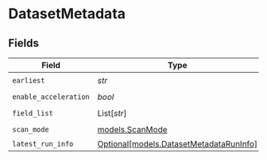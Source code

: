 # DatasetMetadata


## Fields

| Field                                                                          | Type                                                                           | Required                                                                       | Description                                                                    |
| ------------------------------------------------------------------------------ | ------------------------------------------------------------------------------ | ------------------------------------------------------------------------------ | ------------------------------------------------------------------------------ |
| `earliest`                                                                     | *str*                                                                          | :heavy_check_mark:                                                             | N/A                                                                            |
| `enable_acceleration`                                                          | *bool*                                                                         | :heavy_check_mark:                                                             | N/A                                                                            |
| `field_list`                                                                   | List[*str*]                                                                    | :heavy_check_mark:                                                             | N/A                                                                            |
| `scan_mode`                                                                    | [models.ScanMode](../models/scanmode.md)                                       | :heavy_check_mark:                                                             | N/A                                                                            |
| `latest_run_info`                                                              | [Optional[models.DatasetMetadataRunInfo]](../models/datasetmetadataruninfo.md) | :heavy_minus_sign:                                                             | N/A                                                                            |